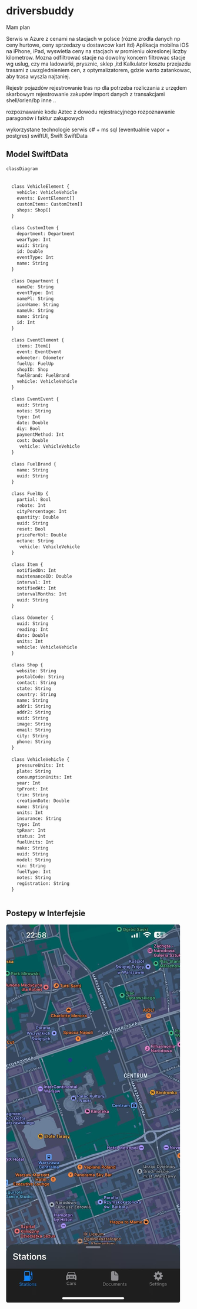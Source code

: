 # driversbuddy

Mam plan

Serwis w Azure z cenami na stacjach w polsce (rózne zrodła danych np ceny hurtowe, ceny sprzedazy u dostawcow kart itd)
Aplikacja mobilna iOS na iPhone, iPad, wyswietla ceny na stacjach w promieniu okreslonej liczby kilometrow.
Mozna odfiltrować stacje na dowolny koncern
filtrowac stacje wg uslug, czy ma ladowarki, prysznic, sklep ,itd
Kalkulator kosztu przejazdu trasami z uwzglednieniem cen, z optymalizatorem, gdzie warto zatankowac, aby trasa wyszla najtaniej.

Rejestr pojazdów
rejestrowanie tras np dla potrzeba rozliczania z urzędem skarbowym
rejestrowanie zakupów
import danych z transakcjami shell/orlen/bp inne ..

rozpoznawanie kodu Aztec z dowodu rejestracyjnego
rozpoznawanie paragonów i faktur zakupowych

wykorzystane technologie serwis c# + ms sql (ewentualnie vapor + postgres)
swiftUI, Swift SwiftData



## Model SwiftData

```mermaid
classDiagram


  class VehicleElement {
    vehicle: VehicleVehicle
    events: EventElement[]
    customItems: CustomItem[]
    shops: Shop[]
  }

  class CustomItem {
    department: Department
    wearType: Int
    uuid: String
    id: Double
    eventType: Int
    name: String
  }

  class Department {
    nameDe: String
    eventType: Int
    namePl: String
    iconName: String
    nameUk: String
    name: String
    id: Int
  }

  class EventElement {
    items: Item[]
    event: EventEvent
    odometer: Odometer
    fuelUp: FuelUp
    shopID: Shop
    fuelBrand: FuelBrand
    vehicle: VehicleVehicle
  }

  class EventEvent {
    uuid: String
    notes: String
    type: Int
    date: Double
    diy: Bool
    paymentMethod: Int
    cost: Double
     vehicle: VehicleVehicle
  }

  class FuelBrand {
    name: String
    uuid: String
  }

  class FuelUp {
    partial: Bool
    rebate: Int
    cityPercentage: Int
    quantity: Double
    uuid: String
    reset: Bool
    pricePerVol: Double
    octane: String
     vehicle: VehicleVehicle
  }

  class Item {
    notifiedOn: Int
    maintenanceID: Double
    interval: Int
    notifiedAt: Int
    intervalMonths: Int
    uuid: String
  }

  class Odometer {
    uuid: String
    reading: Int
    date: Double
    units: Int
    vehicle: VehicleVehicle
  }

  class Shop {
    website: String
    postalCode: String
    contact: String
    state: String
    country: String
    name: String
    addr1: String
    addr2: String
    uuid: String
    image: String
    email: String
    city: String
    phone: String
  }

  class VehicleVehicle {
    pressureUnits: Int
    plate: String
    consumptionUnits: Int
    year: Int
    tpFront: Int
    trim: String
    creationDate: Double
    name: String
    units: Int
    insurance: String
    type: Int
    tpRear: Int
    status: Int
    fuelUnits: Int
    make: String
    uuid: String
    model: String
    vin: String
    fuelType: Int
    notes: String
    registration: String
  }


```







## Postepy w Interfejsie



![image-20240302230036196](image-20240302230036196.png)

